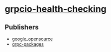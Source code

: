 # [grpcio-health-checking](https://pypi.org/project/grpcio-health-checking)



## Publishers
- [google_opensource](https://pypi.org/user/google_opensource)
- [grpc-packages](https://pypi.org/user/grpc-packages)

